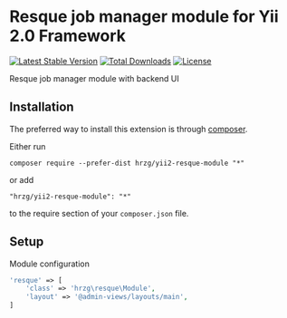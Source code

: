 Resque job manager module for Yii 2.0 Framework
===============================================

[![Latest Stable Version](https://poser.pugx.org/dmstr/yii2-resque-module/v/stable.svg)](https://packagist.org/packages/dmstr/yii2-resque-module) 
[![Total Downloads](https://poser.pugx.org/dmstr/yii2-resque-module/downloads.svg)](https://packagist.org/packages/dmstr/yii2-resque-module)
[![License](https://poser.pugx.org/dmstr/yii2-resque-module/license.svg)](https://packagist.org/packages/dmstr/yii2-resque-module)


Resque job manager module with backend UI

Installation
------------

The preferred way to install this extension is through [composer](http://getcomposer.org/download/).

Either run

```
composer require --prefer-dist hrzg/yii2-resque-module "*"
```

or add

```
"hrzg/yii2-resque-module": "*"
```

to the require section of your `composer.json` file.


Setup
-----

Module configuration
```php
'resque' => [
    'class' => 'hrzg\resque\Module',
    'layout' => '@admin-views/layouts/main',
]
```

